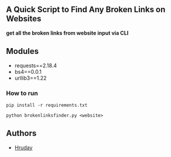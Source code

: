 ## A Quick Script to Find Any Broken Links on Websites

**get all the broken links from website input via CLI** 

## Modules

- requests==2.18.4
- bs4==0.0.1
- urllib3==1.22

### How to run

```pip install -r requirements.txt ```

```python brokenlinksfinder.py <website>```



## Authors
- [Hruday](https://github.com/hruday007)